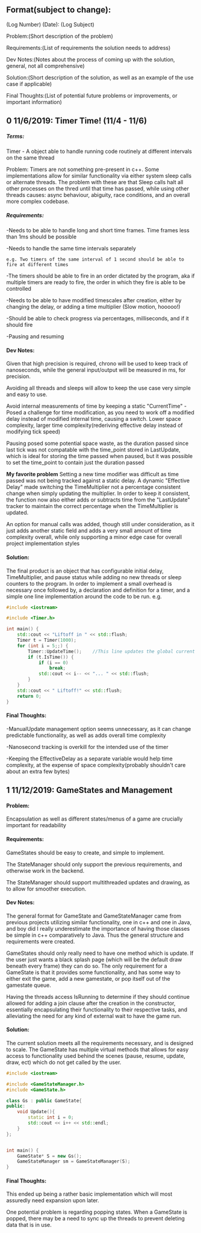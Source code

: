 ## Format(subject to change):

(Log Number) (Date): (Log Subject)

Problem:(Short description of the problem)

Requirements:(List of requirements the solution needs to address)

Dev Notes:(Notes about the process of coming up with the solution, general, not all comprehensive)

Solution:(Short description of the solution, as well as an example of the use case if applicable)

Final Thoughts:(List of potential future problems or improvements, or important information)

## 0 11/6/2019: Timer Time! (11/4 - 11/6)
##### Terms: 
Timer - A object able to handle running code routinely at different intervals on the same thread

Problem: Timers are not something pre-present in c++. Some implementations allow for similar functionality via either system sleep calls or alternate threads. The problem with these are that Sleep calls halt all other processes on the thred until that time has passed, while using other threads causes: async behaviour, abiguity, race conditions, and an overall more complex codebase.

##### Requirements:
-Needs to be able to handle long and short time frames. Time frames less than 1ms should be possible

-Needs to handle the same time intervals separately

    e.g. Two timers of the same interval of 1 second should be able to fire at different times
    
-The timers should be able to fire in an order dictated by the program, aka if multiple timers are ready to fire, the order in which they fire is able to be controlled

-Needs to be able to have modified timescales after creation, either by changing the delay, or adding a time multiplier (Slow motion, hooooo!)

-Should be able to check progress via percentages, milliseconds, and if it should fire

-Pausing and resuming

#### Dev Notes: 
Given that high precision is required, chrono will be used to keep track of nanoseconds, while the general input/output will be measured in ms, for precision.

Avoiding all threads and sleeps will allow to keep the use case very simple and easy to use.

Avoid internal measurements of time by keeping a static "CurrentTime" - Posed a challenge for time modification, as you need to work off a modified delay instead of modified internal time, causing a switch. Lower space complexity, larger time complexity(rederiving effective delay instead of modifying tick speed)

Pausing posed some potential space waste, as the duration passed since last tick was not compatable with the time_point stored in LastUpdate, which is ideal for storing the time passed when paused, but it was possible to set the time_point to contain just the duration passed

**My favorite problem** Setting a new time modifier was difficult as time passed was not being tracked against a static delay. A dynamic "Effective Delay" made switching the TimeMultiplier not a percentage consistent change when simply updating the multiplier. In order to keep it consistent, the function now also either adds or subtracts time from the "LastUpdate" tracker to maintain the correct percentage when the TimeMultiplier is updated.

An option for manual calls was added, though still under consideration, as it just adds another static field and adds a very small amount of time complexity overall, while only supporting a minor edge case for overall project implementation styles

#### Solution:
The final product is an object that has configurable initial delay, TimeMultiplier, and pause status while adding no new threads or sleep counters to the program. In order to implement a small overhead is necessary once followed by, a declaration and definition for a timer, and a simple one line implementation around the code to be run. e.g.

```c++
#include <iostream>

#include <Timer.h>

int main() {
    std::cout << "Liftoff in " << std::flush;
    Timer t = Timer(1000);
    for (int i = 5;;) {
        Timer::UpdateTime();    //This line updates the global current time REQUIRED
        if (t.IsTime()) {
            if (i == 0)
                break;
            std::cout << i-- << "... " << std::flush;
        }
    }
    std::cout << " Liftoff!" << std::flush;
    return 0;
}
```
#### Final Thoughts:
-ManualUpdate management option seems unnecessary, as it can change predictable functionality, as well as adds overall time complexity

-Nanosecond tracking is overkill for the intended use of the timer

-Keeping the EffectiveDelay as a separate variable would help time complexity, at the expense of space complexity(probably shouldn't care about an extra few bytes)

## 1 11/12/2019: GameStates and Management
#### Problem: 
Encapsulation as well as different states/menus of a game are crucially important for readability
#### Requirements: 
GameStates should be easy to create, and simple to implement.

The StateManager should only support the previous requirements, and otherwise work in the backend.

The StateManager should support multithreaded updates and drawing, as to allow for smoother execution.
#### Dev Notes: 
The general format for GameState and GameStateManager came from previous projects utilizing similar functionality, one in c++ and one in Java, and boy did I really underestimate the importance of having those classes be simple in c++ comparatively to Java. Thus the general structure and requirements were created.

GameStates should only really need to have one method which is update. If the user just wants a black splash page (which will be the default draw beneath every frame) they can do so. The only requirement for a GameState is that it provides some functionality, and has some way to either exit the game, add a new gamestate, or pop itself out of the gamestate queue.

Having the threads access IsRunning to determine if they should continue allowed for adding a join clause after the creation in the constructor, essentially encapsulating their functionality to their respective tasks, and alleviating the need for any kind of external wait to have the game run.
#### Solution: 
The current solution meets all the requirements necessary, and is designed to scale. The GameState has multiple virtual methods that allows for easy access to functionality used behind the scenes (pause, resume, update, draw, ect) which do not get called by the user.
```c++
#include <iostream>

#include <GameStateManager.h>
#include <GameState.h>

class Gs : public GameState{
public:
    void Update(){
        static int i = 0;
        std::cout << i++ << std::endl;
    }
};


int main() {
    GameState* S = new Gs();
    GameStateManager sm = GameStateManager(S);
}
```

#### Final Thoughts:
This ended up being a rather basic implementation which will most assuredly need expansion upon later.

One potential problem is regarding popping states. When a GameState is popped, there may be a need to sync up the threads to prevent deleting data that is in use.